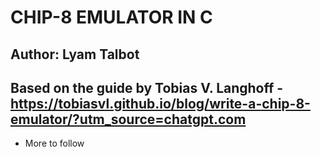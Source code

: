 # CHIP-8 EMULATOR IN C 
## Author: Lyam Talbot
## Based on the guide by Tobias V. Langhoff - https://tobiasvl.github.io/blog/write-a-chip-8-emulator/?utm_source=chatgpt.com

- More to follow
